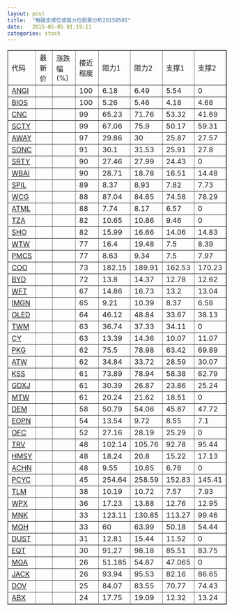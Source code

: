 ```yaml
---
layout: post
title:  "触碰支撑位或阻力位股票分析20150505"
date:   2015-05-05 01:19:11
categories: stock
---
```

<script type="text/javascript">
var stockList = []
stockList.push('gb_angi');
stockList.push('gb_bios');
stockList.push('gb_cnc');
stockList.push('gb_scty');
stockList.push('gb_away');
stockList.push('gb_sonc');
stockList.push('gb_srty');
stockList.push('gb_wbai');
stockList.push('gb_spil');
stockList.push('gb_wcg');
stockList.push('gb_atml');
stockList.push('gb_tza');
stockList.push('gb_sho');
stockList.push('gb_wtw');
stockList.push('gb_pmcs');
stockList.push('gb_coo');
stockList.push('gb_byd');
stockList.push('gb_wft');
stockList.push('gb_imgn');
stockList.push('gb_oled');
stockList.push('gb_twm');
stockList.push('gb_cy');
stockList.push('gb_pkg');
stockList.push('gb_atw');
stockList.push('gb_kss');
stockList.push('gb_gdxj');
stockList.push('gb_mtw');
stockList.push('gb_dem');
stockList.push('gb_eopn');
stockList.push('gb_ofc');
stockList.push('gb_trv');
stockList.push('gb_hmsy');
stockList.push('gb_achn');
stockList.push('gb_pcyc');
stockList.push('gb_tlm');
stockList.push('gb_wpx');
stockList.push('gb_mnk');
stockList.push('gb_moh');
stockList.push('gb_dust');
stockList.push('gb_eqt');
stockList.push('gb_mga');
stockList.push('gb_jack');
stockList.push('gb_dov');
stockList.push('gb_abx');
</script>
<table border="1">
 <tr>
 <td>代码</td>
 <td>最新价</td>
 <td>涨跌幅(%)</td>
 <td>接近程度</td>
 <td>阻力1</td>
 <td>阻力2</td>
 <td>支撑1</td>
 <td>支撑2</td>
</tr>
  <tr id="angi" class="red">
  <td><a href="http://stock.finance.sina.com.cn/usstock/quotes/ANGI.html" target="_blank">ANGI</a></td><td></td><td></td><td>100</td><td>6.18</td><td>6.49</td><td>5.54</td><td>0</td></tr>
  <tr id="bios" class="green">
  <td><a href="http://stock.finance.sina.com.cn/usstock/quotes/BIOS.html" target="_blank">BIOS</a></td><td></td><td></td><td>100</td><td>5.26</td><td>5.46</td><td>4.18</td><td>4.68</td></tr>
  <tr id="cnc" class="red">
  <td><a href="http://stock.finance.sina.com.cn/usstock/quotes/CNC.html" target="_blank">CNC</a></td><td></td><td></td><td>99</td><td>65.23</td><td>71.76</td><td>53.32</td><td>41.69</td></tr>
  <tr id="scty" class="green">
  <td><a href="http://stock.finance.sina.com.cn/usstock/quotes/SCTY.html" target="_blank">SCTY</a></td><td></td><td></td><td>99</td><td>67.06</td><td>75.9</td><td>50.17</td><td>59.31</td></tr>
  <tr id="away" class="green">
  <td><a href="http://stock.finance.sina.com.cn/usstock/quotes/AWAY.html" target="_blank">AWAY</a></td><td></td><td></td><td>97</td><td>29.86</td><td>30</td><td>25.87</td><td>27.57</td></tr>
  <tr id="sonc" class="red">
  <td><a href="http://stock.finance.sina.com.cn/usstock/quotes/SONC.html" target="_blank">SONC</a></td><td></td><td></td><td>91</td><td>30.1</td><td>31.53</td><td>25.91</td><td>27.8</td></tr>
  <tr id="srty" class="red">
  <td><a href="http://stock.finance.sina.com.cn/usstock/quotes/SRTY.html" target="_blank">SRTY</a></td><td></td><td></td><td>90</td><td>27.46</td><td>27.99</td><td>24.43</td><td>0</td></tr>
  <tr id="wbai" class="red">
  <td><a href="http://stock.finance.sina.com.cn/usstock/quotes/WBAI.html" target="_blank">WBAI</a></td><td></td><td></td><td>90</td><td>28.71</td><td>18.78</td><td>16.51</td><td>14.48</td></tr>
  <tr id="spil" class="red">
  <td><a href="http://stock.finance.sina.com.cn/usstock/quotes/SPIL.html" target="_blank">SPIL</a></td><td></td><td></td><td>89</td><td>8.37</td><td>8.93</td><td>7.82</td><td>7.73</td></tr>
  <tr id="wcg" class="green">
  <td><a href="http://stock.finance.sina.com.cn/usstock/quotes/WCG.html" target="_blank">WCG</a></td><td></td><td></td><td>88</td><td>87.04</td><td>84.65</td><td>74.58</td><td>78.29</td></tr>
  <tr id="atml" class="red">
  <td><a href="http://stock.finance.sina.com.cn/usstock/quotes/ATML.html" target="_blank">ATML</a></td><td></td><td></td><td>88</td><td>7.74</td><td>8.17</td><td>6.57</td><td>0</td></tr>
  <tr id="tza" class="red">
  <td><a href="http://stock.finance.sina.com.cn/usstock/quotes/TZA.html" target="_blank">TZA</a></td><td></td><td></td><td>82</td><td>10.65</td><td>10.86</td><td>9.46</td><td>0</td></tr>
  <tr id="sho" class="red">
  <td><a href="http://stock.finance.sina.com.cn/usstock/quotes/SHO.html" target="_blank">SHO</a></td><td></td><td></td><td>82</td><td>15.99</td><td>16.66</td><td>14.06</td><td>14.83</td></tr>
  <tr id="wtw" class="green">
  <td><a href="http://stock.finance.sina.com.cn/usstock/quotes/WTW.html" target="_blank">WTW</a></td><td></td><td></td><td>77</td><td>16.4</td><td>19.48</td><td>7.5</td><td>8.39</td></tr>
  <tr id="pmcs" class="red">
  <td><a href="http://stock.finance.sina.com.cn/usstock/quotes/PMCS.html" target="_blank">PMCS</a></td><td></td><td></td><td>77</td><td>8.63</td><td>9.34</td><td>7.5</td><td>7.97</td></tr>
  <tr id="coo" class="red">
  <td><a href="http://stock.finance.sina.com.cn/usstock/quotes/COO.html" target="_blank">COO</a></td><td></td><td></td><td>73</td><td>182.15</td><td>189.91</td><td>162.53</td><td>170.23</td></tr>
  <tr id="byd" class="red">
  <td><a href="http://stock.finance.sina.com.cn/usstock/quotes/BYD.html" target="_blank">BYD</a></td><td></td><td></td><td>72</td><td>13.8</td><td>14.37</td><td>12.78</td><td>12.62</td></tr>
  <tr id="wft" class="red">
  <td><a href="http://stock.finance.sina.com.cn/usstock/quotes/WFT.html" target="_blank">WFT</a></td><td></td><td></td><td>67</td><td>14.86</td><td>16.73</td><td>13.2</td><td>13.04</td></tr>
  <tr id="imgn" class="green">
  <td><a href="http://stock.finance.sina.com.cn/usstock/quotes/IMGN.html" target="_blank">IMGN</a></td><td></td><td></td><td>65</td><td>9.21</td><td>10.39</td><td>8.37</td><td>6.58</td></tr>
  <tr id="oled" class="red">
  <td><a href="http://stock.finance.sina.com.cn/usstock/quotes/OLED.html" target="_blank">OLED</a></td><td></td><td></td><td>64</td><td>46.12</td><td>48.84</td><td>33.67</td><td>38.13</td></tr>
  <tr id="twm" class="red">
  <td><a href="http://stock.finance.sina.com.cn/usstock/quotes/TWM.html" target="_blank">TWM</a></td><td></td><td></td><td>63</td><td>36.74</td><td>37.33</td><td>34.11</td><td>0</td></tr>
  <tr id="cy" class="red">
  <td><a href="http://stock.finance.sina.com.cn/usstock/quotes/CY.html" target="_blank">CY</a></td><td></td><td></td><td>63</td><td>13.39</td><td>14.36</td><td>10.07</td><td>11.07</td></tr>
  <tr id="pkg" class="green">
  <td><a href="http://stock.finance.sina.com.cn/usstock/quotes/PKG.html" target="_blank">PKG</a></td><td></td><td></td><td>62</td><td>75.5</td><td>78.98</td><td>63.42</td><td>69.89</td></tr>
  <tr id="atw" class="red">
  <td><a href="http://stock.finance.sina.com.cn/usstock/quotes/ATW.html" target="_blank">ATW</a></td><td></td><td></td><td>62</td><td>34.84</td><td>33.72</td><td>28.59</td><td>30.07</td></tr>
  <tr id="kss" class="red">
  <td><a href="http://stock.finance.sina.com.cn/usstock/quotes/KSS.html" target="_blank">KSS</a></td><td></td><td></td><td>61</td><td>73.89</td><td>78.94</td><td>58.38</td><td>62.79</td></tr>
  <tr id="gdxj" class="green">
  <td><a href="http://stock.finance.sina.com.cn/usstock/quotes/GDXJ.html" target="_blank">GDXJ</a></td><td></td><td></td><td>61</td><td>30.39</td><td>26.87</td><td>23.86</td><td>25.24</td></tr>
  <tr id="mtw" class="red">
  <td><a href="http://stock.finance.sina.com.cn/usstock/quotes/MTW.html" target="_blank">MTW</a></td><td></td><td></td><td>61</td><td>20.24</td><td>21.62</td><td>18.51</td><td>0</td></tr>
  <tr id="dem" class="green">
  <td><a href="http://stock.finance.sina.com.cn/usstock/quotes/DEM.html" target="_blank">DEM</a></td><td></td><td></td><td>58</td><td>50.79</td><td>54.06</td><td>45.87</td><td>47.72</td></tr>
  <tr id="eopn" class="green">
  <td><a href="http://stock.finance.sina.com.cn/usstock/quotes/EOPN.html" target="_blank">EOPN</a></td><td></td><td></td><td>54</td><td>13.54</td><td>9.72</td><td>8.55</td><td>7.1</td></tr>
  <tr id="ofc" class="red">
  <td><a href="http://stock.finance.sina.com.cn/usstock/quotes/OFC.html" target="_blank">OFC</a></td><td></td><td></td><td>52</td><td>27.16</td><td>28.19</td><td>25.29</td><td>0</td></tr>
  <tr id="trv" class="green">
  <td><a href="http://stock.finance.sina.com.cn/usstock/quotes/TRV.html" target="_blank">TRV</a></td><td></td><td></td><td>48</td><td>102.14</td><td>105.76</td><td>92.78</td><td>95.44</td></tr>
  <tr id="hmsy" class="green">
  <td><a href="http://stock.finance.sina.com.cn/usstock/quotes/HMSY.html" target="_blank">HMSY</a></td><td></td><td></td><td>48</td><td>18.24</td><td>20.8</td><td>15.22</td><td>17.13</td></tr>
  <tr id="achn" class="red">
  <td><a href="http://stock.finance.sina.com.cn/usstock/quotes/ACHN.html" target="_blank">ACHN</a></td><td></td><td></td><td>48</td><td>9.55</td><td>10.65</td><td>6.76</td><td>0</td></tr>
  <tr id="pcyc" class="green">
  <td><a href="http://stock.finance.sina.com.cn/usstock/quotes/PCYC.html" target="_blank">PCYC</a></td><td></td><td></td><td>45</td><td>254.64</td><td>258.59</td><td>152.83</td><td>145.41</td></tr>
  <tr id="tlm" class="green">
  <td><a href="http://stock.finance.sina.com.cn/usstock/quotes/TLM.html" target="_blank">TLM</a></td><td></td><td></td><td>38</td><td>10.19</td><td>10.72</td><td>7.57</td><td>7.93</td></tr>
  <tr id="wpx" class="green">
  <td><a href="http://stock.finance.sina.com.cn/usstock/quotes/WPX.html" target="_blank">WPX</a></td><td></td><td></td><td>36</td><td>17.23</td><td>13.88</td><td>12.76</td><td>12.95</td></tr>
  <tr id="mnk" class="green">
  <td><a href="http://stock.finance.sina.com.cn/usstock/quotes/MNK.html" target="_blank">MNK</a></td><td></td><td></td><td>33</td><td>123.11</td><td>130.85</td><td>113.27</td><td>99.46</td></tr>
  <tr id="moh" class="red">
  <td><a href="http://stock.finance.sina.com.cn/usstock/quotes/MOH.html" target="_blank">MOH</a></td><td></td><td></td><td>33</td><td>60</td><td>63.99</td><td>50.18</td><td>54.44</td></tr>
  <tr id="dust" class="red">
  <td><a href="http://stock.finance.sina.com.cn/usstock/quotes/DUST.html" target="_blank">DUST</a></td><td></td><td></td><td>31</td><td>12.81</td><td>15.44</td><td>11.52</td><td>0</td></tr>
  <tr id="eqt" class="red">
  <td><a href="http://stock.finance.sina.com.cn/usstock/quotes/EQT.html" target="_blank">EQT</a></td><td></td><td></td><td>30</td><td>91.27</td><td>98.18</td><td>85.51</td><td>83.75</td></tr>
  <tr id="mga" class="green">
  <td><a href="http://stock.finance.sina.com.cn/usstock/quotes/MGA.html" target="_blank">MGA</a></td><td></td><td></td><td>26</td><td>51.185</td><td>54.87</td><td>47.065</td><td>0</td></tr>
  <tr id="jack" class="green">
  <td><a href="http://stock.finance.sina.com.cn/usstock/quotes/JACK.html" target="_blank">JACK</a></td><td></td><td></td><td>26</td><td>93.94</td><td>95.53</td><td>82.16</td><td>86.65</td></tr>
  <tr id="dov" class="green">
  <td><a href="http://stock.finance.sina.com.cn/usstock/quotes/DOV.html" target="_blank">DOV</a></td><td></td><td></td><td>25</td><td>84.07</td><td>83.55</td><td>70.77</td><td>74.43</td></tr>
  <tr id="abx" class="green">
  <td><a href="http://stock.finance.sina.com.cn/usstock/quotes/ABX.html" target="_blank">ABX</a></td><td></td><td></td><td>24</td><td>17.75</td><td>19.09</td><td>12.32</td><td>13.24</td></tr>
</table>

